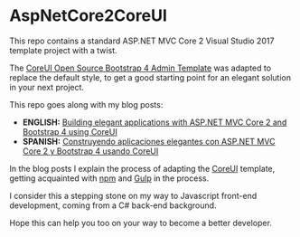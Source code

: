 # AspNetCore2CoreUI

This repo contains a standard ASP.NET MVC Core 2 Visual Studio 2017 template project with a twist.

The [CoreUI Open Source Bootstrap 4 Admin Template](http://coreui.io/) was adapted to replace the default style, to get a good starting point for an elegant solution in your next project.

This repo goes along with my blog posts:

* **ENGLISH:** [Building elegant applications with ASP.NET MVC Core 2 and Bootstrap 4 using CoreUI](http://www.coderepo.blog/posts/building-elegant-applications-aspnet-mvc-core-2-bootstrap-4-coreui/)
* **SPANISH:** [Construyendo aplicaciones elegantes con ASP.NET MVC Core 2 y Bootstrap 4 usando CoreUI](http://www.coderepo.blog/posts/construyendo-aplicaciones-elegantes-aspnet-mvc-core-2-bootstrap-4-coreui/)

In the blog posts I explain the process of adapting the [CoreUI](http://coreui.io/) template, getting acquainted with [npm](https://www.npmjs.com/) and [Gulp](https://gulpjs.com/) in the process.

I consider this a stepping stone on my way to Javascript front-end development, coming from a C# back-end background.

Hope this can help you too on your way to become a better developer.

